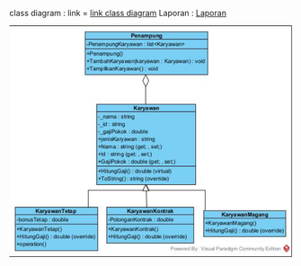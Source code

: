 class diagram :
link = <a href="https://github.com/tunggulalmajid/Tugas-Praktikum-Encapsulasi/blob/master/Tugas%20Praktikum%20Encapsulasi/Class%20Diagram%20Karyawan.jpg"> link class diagram</a>
Laporan : <a href="https://github.com/tunggulalmajid/Tugas-Praktikum-Encapsulasi/blob/master/Tugas%20Praktikum%20Encapsulasi/B_Tunggul%20Abdul%20Majid_242410102058_Tugas%20Encapsulasi%20Sistem%20Manajemen%20Karyawan.pdf"> Laporan </a>

<img src="https://github.com/tunggulalmajid/Tugas-Praktikum-Encapsulasi/blob/master/Tugas%20Praktikum%20Encapsulasi/Class%20Diagram%20Karyawan.jpg">

